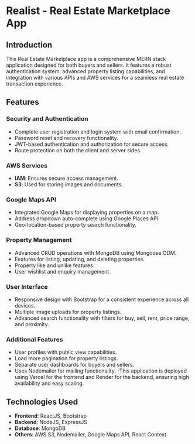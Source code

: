 # Realist - Real Estate Marketplace App

## Introduction
This Real Estate Marketplace app is a comprehensive MERN stack application designed for both buyers and sellers. It features a robust authentication system, advanced property listing capabilities, and integration with various APIs and AWS services for a seamless real estate transaction experience.

## Features

### Security and Authentication
- Complete user registration and login system with email confirmation.
- Password reset and recovery functionality.
- JWT-based authentication and authorization for secure access.
- Route protection on both the client and server sides.

### AWS Services
- **IAM**: Ensures secure access management.
- **S3**: Used for storing images and documents.

### Google Maps API
- Integrated Google Maps for displaying properties on a map.
- Address dropdown auto-complete using Google Places API.
- Geo-location-based property search functionality.

### Property Management
- Advanced CRUD operations with MongoDB using Mongoose ODM.
- Features for listing, updating, and deleting properties.
- Property like and unlike features.
- User wishlist and enquiry management.

### User Interface
- Responsive design with Bootstrap for a consistent experience across all devices.
- Multiple image uploads for property listings.
- Advanced search functionality with filters for buy, sell, rent, price range, and proximity.

### Additional Features
- User profiles with public view capabilities.
- Load more pagination for property listings.
- Separate user dashboards for buyers and sellers.
- Uses Nodemailer for mailing functionality.
-This application is deployed using Vercel for the frontend and Render for the backend, ensuring high availability and easy scaling.

## Technologies Used
- **Frontend**: ReactJS, Bootstrap
- **Backend**: NodeJS, ExpressJS
- **Database**: MongoDB
- **Others**: AWS S3, Nodemailer, Google Maps API, React Context


